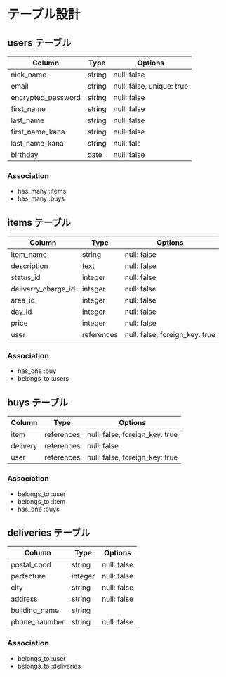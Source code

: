 # テーブル設計

## users テーブル

| Column             | Type   | Options                   |
| ------------------ | ------ | ------------------------- |
| nick_name          | string | null: false               |
| email              | string | null: false, unique: true |
| encrypted_password | string | null: false               |
| first_name         | string | null: false               |
| last_name          | string | null: false               |
| first_name_kana    | string | null: false               |
| last_name_kana     | string | null: fals                |
| birthday           | date   | null: false               |

### Association

- has_many :items
- has_many :buys



## items テーブル

| Column              | Type       | Options                        |
| ------------------- | ---------- | ------------------------------ |
| item_name           | string     | null: false                    |
| description         | text       | null: false                    |
| status_id           | integer     | null: false                    |
| deliverry_charge_id | integer      | null: false                    |
| area_id             | integer      | null: false                    |
| day_id              | integer      | null: false                    |
| price               | integer     | null: false                    |
| user                | references | null: false, foreign_key: true |

### Association

- has_one :buy
- belongs_to :users



## buys テーブル

| Column   | Type       | Options                        |
| -------- | ---------- | ------------------------------ |
| item     | references | null: false, foreign_key: true |
| delivery | references | null: false                    |
| user     | references | null: false, foreign_key: true |


### Association

- belongs_to :user
- belongs_to :item
- has_one :buys  

 
## deliveries テーブル

| Column        | Type       | Options      |
| ------------- | ---------- | ------------ |
| postal_cood   | string     | null: false  |
| perfecture    | integer    | null: false  |
| city          | string     | null: false  |
| address       | string     | null: false  | 
| building_name | string     |              |
| phone_naumber | string     | null: false  |

### Association


- belongs_to :user
- belongs_to :deliveries
